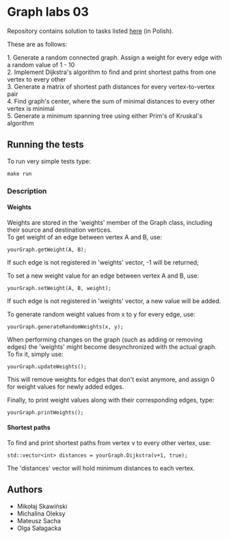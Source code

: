 # Graph labs 03

Repository contains solution to tasks listed [here](http://home.agh.edu.pl/~ewach/grafy/Zestaw_3.pdf) (in Polish).
<p>
These are as follows:
<p>
1. Generate a random connected graph. Assign a weight for every edge with a random value of 1 - 10 <br />
2. Implement Dijkstra's algorithm to find and print shortest paths from one vertex to every other <br />
3. Generate a matrix of shortest path distances for every vertex-to-vertex pair <br />
4. Find graph's center, where the sum of minimal distances to every other vertex is minimal <br />
5. Generate a minimum spanning tree using either Prim's of Kruskal's algorithm <br />


## Running the tests

To run very simple tests type:

```
make run
```

### Description

#### Weights

Weights are stored in the 'weights' member of the Graph class, including their source and destination vertices. <br />
To get weight of an edge between vertex A and B, use:
```
yourGraph.getWeight(A, B);
```
If such edge is not registered in 'weights' vector, -1 will be returned;

To set a new weight value for an edge between vertex A and B, use:

```
yourGraph.setWeight(A, B, weight);
```
If such edge is not registered in 'weights' vector, a new value will be added.

To generate random weight values from x to y for every edge, use:
```
yourGraph.generateRandomWeights(x, y);
```
When performing changes on the graph (such as adding or removing edges) the 'weights' might become desynchronized with the actual graph. To fix it, simply use:
```
yourGraph.updateWeights();
```
This will remove weights for edges that don't exist anymore, and assign 0 for weight values for newly added edges.

Finally, to print weight values along with their corresponding edges, type:
```
yourGraph.printWeights();
```


#### Shortest paths

To find and print shortest paths from vertex v to every other vertex, use:

```
std::vector<int> distances = yourGraph.Dijkstra(v+1, true);
```
The 'distances' vector will hold minimum distances to each vertex.

## Authors

* Mikołaj Skawiński
* Michalina Oleksy
* Mateusz Sacha
* Olga Sałagacka
